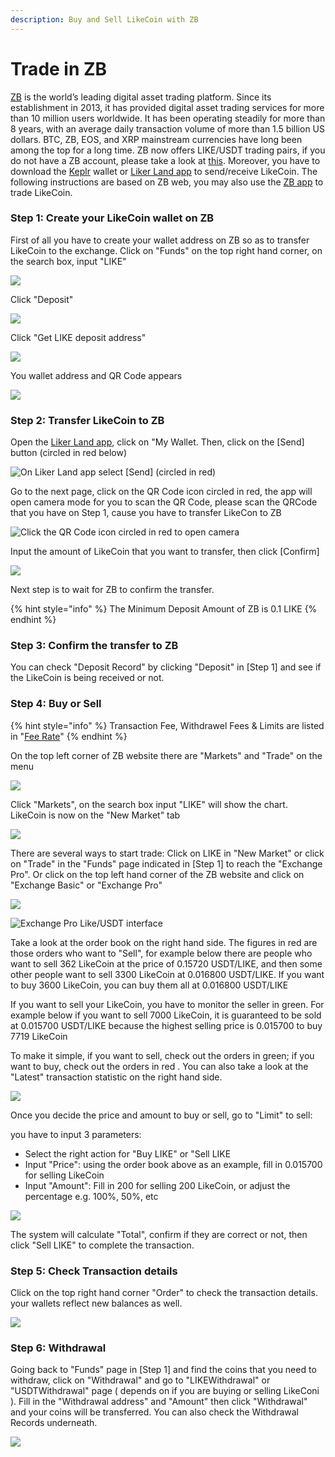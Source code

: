 ```yaml
---
description: Buy and Sell LikeCoin with ZB
---
```


# Trade in ZB

[ZB](https://www.zb.com/) is the world’s leading digital asset trading platform. Since its establishment in 2013, it has provided digital asset trading services for more than 10 million users worldwide. It has been operating steadily for more than 8 years, with an average daily transaction volume of more than 1.5 billion US dollars. BTC, ZB, EOS, and XRP mainstream currencies have long been among the top for a long time. ZB now offers LIKE/USDT trading pairs, if you do not have a ZB account, please take a look at [this](registering-on-zb.md). Moreover, you have to download the [Keplr](../wallet/keplr.md) wallet or [Liker Land app](https://liker.land/getapp) to send/receive LikeCoin. The following instructions are based on ZB web, you may also use the [ZB app](https://www.zb.com/en/download) to trade LikeCoin.

### Step 1: Create your LikeCoin wallet on ZB

First of all you have to create your wallet address on ZB so as to transfer LikeCoin to the exchange. Click on "Funds" on the top right hand corner, on the search box, input "LIKE"

![](../../.gitbook/assets/zb-trade-01-en.png)

Click "Deposit"

![](../../.gitbook/assets/zb-trade-02-en.png)

Click "Get LIKE deposit address"

![](../../.gitbook/assets/zb-trade-03-en.png)

You wallet address and QR Code appears

![](../../.gitbook/assets/zb-trade-04-en.png)

### Step 2: Transfer LikeCoin to ZB

Open the [Liker Land app](https://liker.land/getapp), click on "My Wallet. Then, click on the \[Send] button (circled in red below)

![On Liker Land app select \[Send\] (circled in red)](../../.gitbook/assets/bitasset-trade-6.png)

Go to the next page, click on the QR Code icon circled in red, the app will open camera mode for you to scan the QR Code, please scan the QRCode that you have on Step 1, cause you have to transfer LikeCon to ZB

![Click the QR Code icon circled in red to open camera](../../.gitbook/assets/bitasset-trade-7.png)

Input the amount of LikeCoin that you want to transfer, then click \[Confirm]

![](../../.gitbook/assets/bitasset-trade-8.png)

Next step is to wait for ZB to confirm the transfer.

{% hint style="info" %}
The Minimum Deposit Amount of ZB is 0.1 LIKE
{% endhint %}

### Step 3: Confirm the transfer to ZB

You can check "Deposit Record" by clicking "Deposit" in \[Step 1] and see if the LikeCoin is being received or not.

### Step 4: Buy or Sell

{% hint style="info" %}
Transaction Fee, Withdrawel Fees & Limits are listed in "[Fee Rate](https://www.zb.com/help/rate)"
{% endhint %}

On the top left corner of ZB website there are "Markets" and "Trade" on the menu

![](../../.gitbook/assets/zb-trade-05-en.png)

Click "Markets", on the search box input "LIKE" will show the chart. LikeCoin is now on the "New Market" tab

![](../../.gitbook/assets/zb-trade-06-en.png)

There are several ways to start trade: Click on LIKE in "New Market" or click on "Trade" in the "Funds" page indicated in \[Step 1] to reach the "Exchange Pro". Or click on the top left hand corner of the ZB website and click on "Exchange Basic" or "Exchange Pro"

![](../../.gitbook/assets/zb-trade-07-en.png)

![Exchange Pro Like/USDT interface](../../.gitbook/assets/zb-trade-08-en.png)

Take a look at the order book on the right hand side. The figures in red are those orders who want to "Sell", for example below there are people who want to sell 362 LikeCoin at the price of 0.15720 USDT/LIKE, and then some other people want to sell 3300 LikeCoin at 0.016800 USDT/LIKE. If you want to buy 3600 LikeCoin, you can buy them all at 0.016800 USDT/LIKE

If you want to sell your LikeCoin, you have to monitor the seller in green. For example below if you want to sell 7000 LikeCoin, it is guaranteed to be sold at 0.015700 USDT/LIKE because the highest selling price is 0.015700 to buy 7719 LikeCoin

To make it simple, if you want to sell, check out the orders in green; if you want to buy, check out the orders in red. You can also take a look at the "Latest" transaction statistic on the right hand side.

![](../../.gitbook/assets/zb-trade-09-en.png)

Once you decide the price and amount to buy or sell, go to "Limit" to sell:

you have to input 3 parameters:

* Select the right action for "Buy LIKE" or "Sell LIKE
* Input "Price": using the order book above as an example, fill in 0.015700 for selling LikeCoin
* Input "Amount": Fill in 200 for selling 200 LikeCoin, or adjust the percentage e.g. 100%, 50%, etc

![](../../.gitbook/assets/zb-trade-10-en.png)

The system will calculate "Total", confirm if they are correct or not, then click "Sell LIKE" to complete the transaction.&#x20;

### Step 5: Check Transaction details

Click on the top right hand corner "Order" to check the transaction details. your wallets reflect new balances as well.

![](../../.gitbook/assets/zb-trade-11-en.png)

### Step 6: Withdrawal

Going back to "Funds" page in \[Step 1] and find the coins that you need to withdraw, click on "Withdrawal" and go to "LIKEWithdrawal" or "USDTWithdrawal" page ( depends on if you are buying or selling LikeConi ). Fill in the "Withdrawal address" and "Amount" then click "Withdrawal" and your coins will be transferred. You can also check the Withdrawal Records underneath.

![](../../.gitbook/assets/zb-trade-12-en.png)
